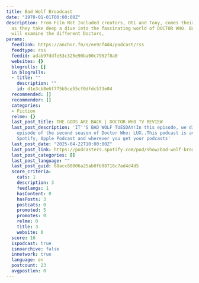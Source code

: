 ```yaml
---
title: Bad Wolf Broadcast
date: "1970-01-01T00:00:00Z"
description: From Film Not Included creators, Oti and Tony, comes their new adventure
  as they take deep a dive into the fascinating world of DOCTOR WHO. Bad Wolf Broadcast
  will examine the different Doctors,
params:
  feedlink: https://anchor.fm/s/ee9cf4d4/podcast/rss
  feedtype: rss
  feedid: adab97ddfe53c325e90ba00c7952f8a0
  websites: {}
  blogrolls: []
  in_blogrolls:
  - title: ""
    description: ""
    id: d1e3cb8e6f775b5ce55cf0dfdc573e04
  recommended: []
  recommender: []
  categories:
  - Fiction
  relme: {}
  last_post_title: THE GODS ARE BACK | DOCTOR WHO TV REVIEW
  last_post_description: 'IT''S BAD WOLF TUESDAY!In this episode, we discuss the second
    episode of the second season of Doctor Who: LUX..This podcast is available on
    Spotify, Apple Podcast and wherever you get your podcasts'
  last_post_date: "2025-04-22T10:00:00Z"
  last_post_link: https://podcasters.spotify.com/pod/show/bad-wolf-broadcast/episodes/THE-GODS-ARE-BACK--DOCTOR-WHO-TV-REVIEW-e31qspp
  last_post_categories: []
  last_post_language: ""
  last_post_guid: 68acc88006a25ab0fb98716c7ad4d4d5
  score_criteria:
    cats: 1
    description: 3
    feedlangs: 1
    hasContent: 0
    hasPosts: 3
    postcats: 0
    promoted: 5
    promotes: 0
    relme: 0
    title: 3
    website: 0
  score: 16
  ispodcast: true
  isnoarchive: false
  innetwork: true
  language: en
  postcount: 23
  avgpostlen: 0
---
```

